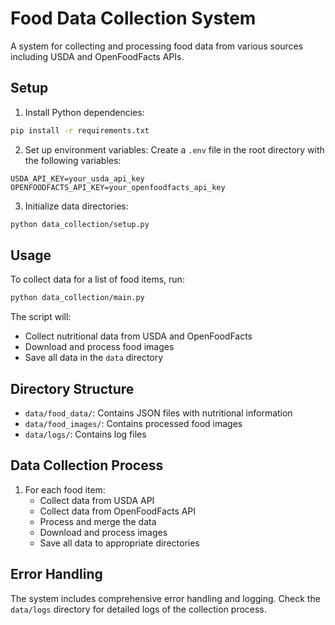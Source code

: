 # Food Data Collection System

A system for collecting and processing food data from various sources including USDA and OpenFoodFacts APIs.

## Setup

1. Install Python dependencies:
```bash
pip install -r requirements.txt
```

2. Set up environment variables:
Create a `.env` file in the root directory with the following variables:
```
USDA_API_KEY=your_usda_api_key
OPENFOODFACTS_API_KEY=your_openfoodfacts_api_key
```

3. Initialize data directories:
```bash
python data_collection/setup.py
```

## Usage

To collect data for a list of food items, run:
```bash
python data_collection/main.py
```

The script will:
- Collect nutritional data from USDA and OpenFoodFacts
- Download and process food images
- Save all data in the `data` directory

## Directory Structure

- `data/food_data/`: Contains JSON files with nutritional information
- `data/food_images/`: Contains processed food images
- `data/logs/`: Contains log files

## Data Collection Process

1. For each food item:
   - Collect data from USDA API
   - Collect data from OpenFoodFacts API
   - Process and merge the data
   - Download and process images
   - Save all data to appropriate directories

## Error Handling

The system includes comprehensive error handling and logging. Check the `data/logs` directory for detailed logs of the collection process. 